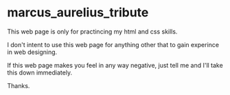 # marcus_aurelius_tribute

This web page is only for practincing my html and css skills.

I don't intent to use this web page for anything other that to gain experince in web designing.

If this web page makes you feel in any way negative, just tell me and I'll take this down immediately.

Thanks.
